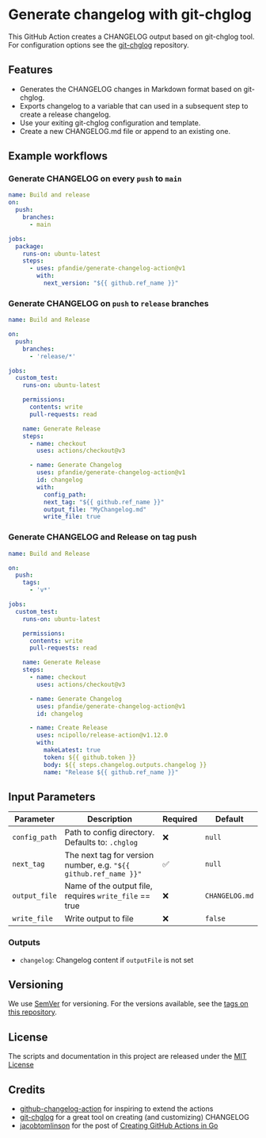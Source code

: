 # Generate changelog with git-chglog

This GitHub Action creates a CHANGELOG output based on git-chglog tool. \
For configuration options see the [git-chglog](https://github.com/git-chglog/git-chglog) repository.

## Features

- Generates the CHANGELOG changes in Markdown format based on git-chglog.
- Exports changelog to a variable that can used in a subsequent step to create a release changelog.
- Use your exiting git-chglog configuration and template.
- Create a new CHANGELOG.md file or append to an existing one.

## Example workflows

### Generate CHANGELOG on every `push` to `main`

```yaml
name: Build and release
on: 
  push:
    branches:
      - main

jobs:
  package:
    runs-on: ubuntu-latest
    steps:
      - uses: pfandie/generate-changelog-action@v1
        with:
          next_version: "${{ github.ref_name }}"
```

### Generate CHANGELOG on `push` to `release` branches

```yaml
name: Build and Release

on:
  push:
    branches:
      - 'release/*'

jobs:
  custom_test:
    runs-on: ubuntu-latest

    permissions:
      contents: write
      pull-requests: read

    name: Generate Release
    steps:
      - name: checkout
        uses: actions/checkout@v3

      - name: Generate Changelog
        uses: pfandie/generate-changelog-action@v1
        id: changelog
        with:
          config_path:
          next_tag: "${{ github.ref_name }}"
          output_file: "MyChangelog.md"
          write_file: true
```

### Generate CHANGELOG and Release on tag push

```yaml
name: Build and Release

on:
  push:
    tags:
      - 'v*'

jobs:
  custom_test:
    runs-on: ubuntu-latest

    permissions:
      contents: write
      pull-requests: read

    name: Generate Release
    steps:
      - name: checkout
        uses: actions/checkout@v3

      - name: Generate Changelog
        uses: pfandie/generate-changelog-action@v1
        id: changelog

      - name: Create Release
        uses: ncipollo/release-action@v1.12.0
        with:
          makeLatest: true
          token: ${{ github.token }}
          body: ${{ steps.changelog.outputs.changelog }}
          name: "Release ${{ github.ref_name }}"
```

## Input Parameters

| Parameter     | Description                                                      | Required           | Default        |
|---------------|------------------------------------------------------------------|--------------------|----------------|
| `config_path` | Path to config directory. Defaults to: `.chglog`                 | :x:                | `null`         |
| `next_tag`    | The next tag for version number, e.g. `"${{ github.ref_name }}"` | :white_check_mark: | `null`         |
| `output_file` | Name of the output file, requires `write_file` == true           | :x:                | `CHANGELOG.md` |
| `write_file`  | Write output to file                                             | :x:                | `false`        |

### Outputs
- `changelog`: Changelog content if `outputFile` is not set

## Versioning

We use [SemVer](http://semver.org/) for versioning. For the versions available, see the [tags on this repository](https://github.com/pfandie/generate-changelog-action/tags).

## License
The scripts and documentation in this project are released under the [MIT License](LICENSE)

## Credits

- [github-changelog-action](https://github.com/nuuday/github-changelog-action) for inspiring to extend the actions
- [git-chglog](https://github.com/git-chglog/git-chglog) for a great tool on creating (and customizing) CHANGELOG
- [jacobtomlinson](https://github.com/jacobtomlinson) for the post of [Creating GitHub Actions in Go](https://jacobtomlinson.dev/posts/2019/creating-github-actions-in-go/)
